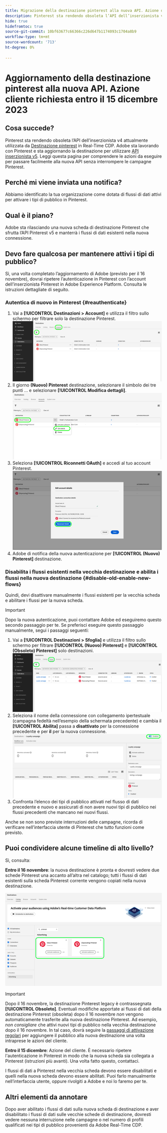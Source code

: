 ```yaml
---
title: Migrazione della destinazione pinterest alla nuova API. Azione del cliente richiesta.
description: Pinterest sta rendendo obsoleta l’API dell’inserzionista v4 attualmente utilizzata dalla destinazione Pinterest in Real-Time CDP. Comprendi le azioni da eseguire per passare facilmente alla nuova API senza interrompere le campagne Pinterest.
hide: true
hidefromtoc: true
source-git-commit: 10bf63677c66366c226d647b1174093c1704a8b9
workflow-type: tm+mt
source-wordcount: '713'
ht-degree: 0%

---
```


# Aggiornamento della destinazione pinterest alla nuova API. Azione cliente richiesta entro il 15 dicembre 2023

## Cosa succede?

Pinterest sta rendendo obsoleta l’API dell’inserzionista v4 attualmente utilizzata da [Destinazione pinterest](/help/destinations/catalog/advertising/pinterest.md) in Real-Time CDP. Adobe sta lavorando con Pinterest e sta aggiornando la destinazione per utilizzare [API inserzionista v5](https://developers.pinterest.com/docs/getting-started/migration/). Leggi questa pagina per comprendere le azioni da eseguire per passare facilmente alla nuova API senza interrompere le campagne Pinterest.

## Perché mi viene inviata una notifica?

Abbiamo identificato la tua organizzazione come dotata di flussi di dati attivi per attivare i tipi di pubblico in Pinterest.

## Qual è il piano?

Adobe sta rilasciando una nuova scheda di destinazione Pinterest che sfrutta l’API Pinterest v5 e manterrà i flussi di dati esistenti nella nuova connessione.

## Devo fare qualcosa per mantenere attivi i tipi di pubblico?

Sì, una volta completato l’aggiornamento di Adobe (previsto per il 16 novembre), dovrai ripetere l’autenticazione in Pinterest con l’account dell’inserzionista Pinterest in Adobe Experience Platform. Consulta le istruzioni dettagliate di seguito.

### Autentica di nuovo in Pinterest {#reauthenticate}

1. Vai a **[!UICONTROL Destinazioni > Account]** e utilizza il filtro sullo schermo per filtrare solo la destinazione Pinterest.
   ![Filtra solo account Pinterest](/help/destinations/assets/catalog/advertising/pinterest-migration/filter-pinterest-acconts-only.png)
2. Il giorno **(Nuovo) Pinterest** destinazione, selezionare il simbolo dei tre punti ... e selezionare **[!UICONTROL Modifica dettagli]**.
   ![Seleziona Modifica dettagli](/help/destinations/assets/catalog/advertising/pinterest-migration/edit-details-pinterest.png)
3. Seleziona **[!UICONTROL Riconnetti OAuth]** e accedi al tuo account Pinterest.
   ![Seleziona Riconnetti OAuth](/help/destinations/assets/catalog/advertising/pinterest-migration/reconnect-oauth-pinterest.png)
4. Adobe di notifica della nuova autenticazione per **[!UICONTROL (Nuovo) Pinterest]** destinazione.

### Disabilita i flussi esistenti nella vecchia destinazione e abilita i flussi nella nuova destinazione {#disable-old-enable-new-flows}

Quindi, devi disattivare manualmente i flussi esistenti per la vecchia scheda e abilitare i flussi per la nuova scheda.

>[!IMPORTANT]
>
>Dopo la nuova autenticazione, puoi contattare Adobe ed eseguiremo questo secondo passaggio per te. Se preferisci eseguire questo passaggio manualmente, segui i passaggi seguenti:

1. Vai a **[!UICONTROL Destinazioni > Sfoglia]** e utilizza il filtro sullo schermo per filtrare **[!UICONTROL (Nuovo) Pinterest]** e **[!UICONTROL (Obsoleto) Pinterest]** solo destinazioni.
   ![Filtrare i flussi di dati di Pinterest solo nella scheda Sfoglia](/help/destinations/assets/catalog/advertising/pinterest-migration/filter-pinterest-browse.png)
2. Seleziona il nome della connessione con collegamento ipertestuale (campagna fedeltà nell’esempio della schermata precedente) e cambia il **[!UICONTROL Abilita]** passa a **disattivato** per la connessione precedente e per **il** per la nuova connessione.
   ![Attiva per le nuove connessioni e disattiva per le connessioni precedenti](/help/destinations/assets/catalog/advertising/pinterest-migration/enable-disable-toggle.png)
3. Confronta l’elenco dei tipi di pubblico attivati nel flusso di dati precedente e nuovo e assicurati di non avere nuovi tipi di pubblico nei flussi precedenti che mancano nei nuovi flussi.

Anche se non sono previste interruzioni delle campagne, ricorda di verificare nell’interfaccia utente di Pinterest che tutto funzioni come previsto.

## Puoi condividere alcune timeline di alto livello?

Sì, consulta:

**Entro il 16 novembre**: la nuova destinazione è pronta e dovresti vedere due schede Pinterest una accanto all’altra nel catalogo; tutti i flussi di dati esistenti sulla scheda Pinterest corrente vengono copiati nella nuova destinazione.

![affiancata la vecchia e la nuova destinazione Pinterest](/help/destinations/assets/catalog/advertising/pinterest-migration/pinterest-two-cards-side-by-side.png)

>[!IMPORTANT]
>
>Dopo il 16 novembre, la destinazione Pinterest legacy è contrassegnata **[!UICONTROL Obsoleto]**. <span class="preview">Eventuali modifiche apportate ai flussi di dati della destinazione Pinterest (obsoleta) dopo il 16 novembre *non* vengono automaticamente trasferite alla nuova destinazione Pinterest. </span>
>Ad esempio, *non consigliare* che attivi nuovi tipi di pubblico nella vecchia destinazione dopo il 16 novembre. In tal caso, dovrà seguire la [passaggi di attivazione regolari](/help/destinations/ui/activate-segment-streaming-destinations.md) per aggiungere il pubblico alla nuova destinazione una volta intraprese le azioni del cliente.

**Entro il 15 dicembre**: <span class="preview">Azione del cliente</span>. È necessario ripetere l&#39;autenticazione in Pinterest in modo che la nuova scheda sia collegata a Pinterest (istruzioni più avanti). Una volta fatto questo, contattaci.

I flussi di dati a Pinterest nella vecchia scheda devono essere disabilitati e quelli nella nuova scheda devono essere abilitati. Puoi farlo manualmente nell’interfaccia utente, oppure rivolgiti a Adobe e noi lo faremo per te.

## Altri elementi da annotare

Dopo aver abilitato i flussi di dati sulla nuova scheda di destinazione e aver disabilitato i flussi di dati sulle vecchie schede di destinazione, dovresti vedere nessuna interruzione nelle campagne o nel numero di profili qualificati nei tipi di pubblico provenienti da Adobe Real-Time CDP.
